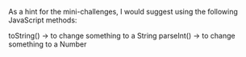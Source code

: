 As a hint for the mini-challenges, I would suggest using 
the following JavaScript methods:

toString() -> to change something to a String
parseInt() -> to change something to a Number